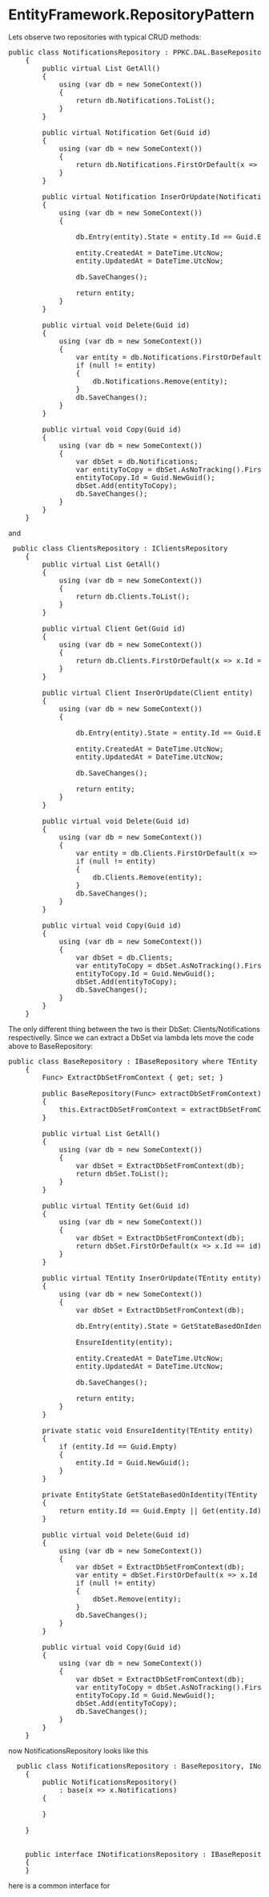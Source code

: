 EntityFramework.RepositoryPattern
=================================

Lets observe two repositories with typical CRUD methods:

<pre>
public class NotificationsRepository : PPKC.DAL.BaseRepositories.INotificationsRepository 
    {
        public virtual List<Notification> GetAll()
        {
            using (var db = new SomeContext())
            {
                return db.Notifications.ToList();
            }
        }

        public virtual Notification Get(Guid id)
        {
            using (var db = new SomeContext())
            {
                return db.Notifications.FirstOrDefault(x => x.Id == id);
            }
        }

        public virtual Notification InserOrUpdate(Notification entity)
        {
            using (var db = new SomeContext())
            {

                db.Entry(entity).State = entity.Id == Guid.Empty || Get(entity.Id) == null ? EntityState.Added : EntityState.Modified;

                entity.CreatedAt = DateTime.UtcNow;
                entity.UpdatedAt = DateTime.UtcNow;

                db.SaveChanges();

                return entity;
            }
        }

        public virtual void Delete(Guid id)
        {
            using (var db = new SomeContext())
            {
                var entity = db.Notifications.FirstOrDefault(x => x.Id == id);
                if (null != entity)
                {
                    db.Notifications.Remove(entity);
                }
                db.SaveChanges();
            }
        }

        public virtual void Copy(Guid id)
        {
            using (var db = new SomeContext())
            {
                var dbSet = db.Notifications;
                var entityToCopy = dbSet.AsNoTracking().FirstOrDefault(x => x.Id == id);
                entityToCopy.Id = Guid.NewGuid();
                dbSet.Add(entityToCopy);
                db.SaveChanges();
            }
        }
    }
</pre>

and

<pre>
 public class ClientsRepository : IClientsRepository
    { 
        public virtual List<Client> GetAll()
        {
            using (var db = new SomeContext())
            {
                return db.Clients.ToList();
            }
        }

        public virtual Client Get(Guid id)
        {
            using (var db = new SomeContext())
            {                
                return db.Clients.FirstOrDefault(x => x.Id == id);
            }
        }

        public virtual Client InserOrUpdate(Client entity)
        {
            using (var db = new SomeContext())
            {

                db.Entry(entity).State = entity.Id == Guid.Empty || Get(entity.Id) == null ? EntityState.Added : EntityState.Modified;
                
                entity.CreatedAt = DateTime.UtcNow;
                entity.UpdatedAt = DateTime.UtcNow;

                db.SaveChanges();

                return entity;
            }
        }

        public virtual void Delete(Guid id)
        {
            using (var db = new SomeContext())
            {                
                var entity = db.Clients.FirstOrDefault(x => x.Id == id);
                if (null != entity)
                {
                    db.Clients.Remove(entity);                    
                }
                db.SaveChanges();
            }
        }

        public virtual void Copy(Guid id)
        {
            using (var db = new SomeContext())
            {
                var dbSet = db.Clients;
                var entityToCopy = dbSet.AsNoTracking().FirstOrDefault(x => x.Id == id);
                entityToCopy.Id = Guid.NewGuid();
                dbSet.Add(entityToCopy);
                db.SaveChanges();
            }
        }
    }
</pre>

The only different thing between the two is their DbSet: Clients/Notifications respectivelly. Since we can extract a DbSet via lambda lets move the code above to BaseRepository:

<pre>
public class BaseRepository<TEntity> : IBaseRepository<TEntity> where TEntity : class, IDBIdentity
    {
        Func<SomeContext, DbSet<TEntity>> ExtractDbSetFromContext { get; set; }

        public BaseRepository(Func<SomeContext, DbSet<TEntity>> extractDbSetFromContext)
        {
            this.ExtractDbSetFromContext = extractDbSetFromContext;
        }

        public virtual List<TEntity> GetAll()
        {
            using (var db = new SomeContext())
            {
                var dbSet = ExtractDbSetFromContext(db);
                return dbSet.ToList();
            }
        }

        public virtual TEntity Get(Guid id)
        {
            using (var db = new SomeContext())
            {
                var dbSet = ExtractDbSetFromContext(db);
                return dbSet.FirstOrDefault(x => x.Id == id);
            }
        }

        public virtual TEntity InserOrUpdate(TEntity entity)
        {
            using (var db = new SomeContext())
            {
                var dbSet = ExtractDbSetFromContext(db);

                db.Entry(entity).State = GetStateBasedOnIdentity(entity);

                EnsureIdentity(entity);

                entity.CreatedAt = DateTime.UtcNow;
                entity.UpdatedAt = DateTime.UtcNow;

                db.SaveChanges();

                return entity;
            }
        }

        private static void EnsureIdentity(TEntity entity)
        {
            if (entity.Id == Guid.Empty)
            {
                entity.Id = Guid.NewGuid();
            }
        }

        private EntityState GetStateBasedOnIdentity(TEntity entity)
        {
            return entity.Id == Guid.Empty || Get(entity.Id) == null ? EntityState.Added : EntityState.Modified;
        }

        public virtual void Delete(Guid id)
        {
            using (var db = new SomeContext())
            {
                var dbSet = ExtractDbSetFromContext(db);
                var entity = dbSet.FirstOrDefault(x => x.Id == id);
                if (null != entity)
                {
                    dbSet.Remove(entity);
                }
                db.SaveChanges();
            }
        }

        public virtual void Copy(Guid id)
        {
            using (var db = new SomeContext())
            {
                var dbSet = ExtractDbSetFromContext(db);
                var entityToCopy = dbSet.AsNoTracking().FirstOrDefault(x => x.Id == id);
                entityToCopy.Id = Guid.NewGuid();
                dbSet.Add(entityToCopy);
                db.SaveChanges();
            }
        }
    }
</pre>



now NotificationsRepository looks like this
<pre>
  public class NotificationsRepository : BaseRepository<Notification>, INotificationsRepository
    {
        public NotificationsRepository()
            : base(x => x.Notifications)
        {

        }

    }
    
    
    public interface INotificationsRepository : IBaseRepository<Notification>
    {
    }
</pre>

here is a common interface for 


